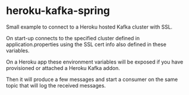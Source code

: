 # heroku-kafka-spring
Small example to connect to a Heroku hosted Kafka cluster with SSL.

On start-up connects to the specified cluster defined in application.properties using the SSL cert info also defined in these variables.

On a Heroku app these environment variables will be exposed if you have provisioned or attached a Heroku Kafka addon.

Then it will produce a few messages and start a consumer on the same topic that will log the received messages.
